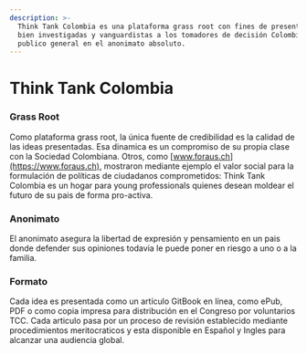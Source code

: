 ```yaml
---
description: >-
  Think Tank Colombia es una plataforma grass root con fines de presentar ideas
  bien investigadas y vanguardistas a los tomadores de decisión Colombianos y al
  publico general en el anonimato absoluto.
---
```


# Think Tank Colombia

### Grass Root

Como plataforma grass root, la única fuente de credibilidad es la calidad de las ideas presentadas. Esa dinamica es un compromiso de su propia clase con la Sociedad Colombiana. Otros, como [www.foraus.ch](https://www.foraus.ch), mostraron mediante ejemplo el valor social para la formulación de políticas de ciudadanos comprometidos: Think Tank Colombia es un hogar para young professionals quienes desean moldear el futuro de su pais de forma pro-activa.

### Anonimato

El anonimato asegura la libertad de expresión y pensamiento en un pais donde defender sus opiniones todavia le puede poner en riesgo a uno o a la familia.

### Formato

Cada idea es presentada como un artículo GitBook en línea, como ePub, PDF o como copia impresa para distribución en el Congreso por voluntarios TCC. Cada articulo pasa por un proceso de revisión establecido mediante procedimientos meritocraticos y esta disponible en Español y Ingles para alcanzar una audiencia global.

